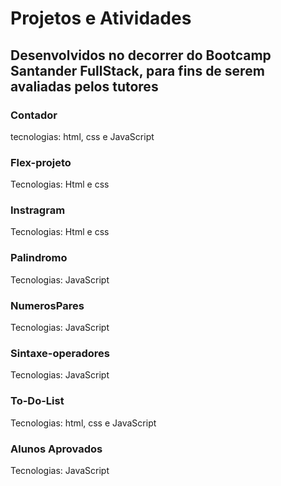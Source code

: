 <h1>Projetos e Atividades </h1>
<h2>Desenvolvidos no decorrer do Bootcamp Santander FullStack, para fins de serem avaliadas pelos tutores</h2>
<h3>Contador</h3>
<p>tecnologias: html, css e JavaScript</p>
<h3>Flex-projeto</h3>
<p>Tecnologias: Html e css</p>
<h3>Instragram</h3>
<p>Tecnologias: Html e css</p>
<h3>Palindromo</h3>
<p>Tecnologias: JavaScript</p>
<h3>NumerosPares</h3>
<p>Tecnologias: JavaScript</p>
<h3>Sintaxe-operadores</h3>
<p>Tecnologias: JavaScript</p>
<h3>To-Do-List</h3>
<p>Tecnologias:  html, css e JavaScript</p>
<h3>Alunos Aprovados</h3>
<p>Tecnologias: JavaScript</p>